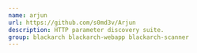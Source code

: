 ```yaml
---
name: arjun
url: https://github.com/s0md3v/Arjun
description: HTTP parameter discovery suite.
group: blackarch blackarch-webapp blackarch-scanner
---
```

